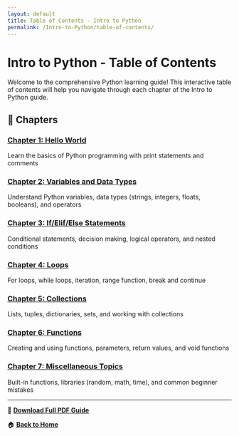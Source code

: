 ```yaml
---
layout: default
title: Table of Contents - Intro to Python
permalink: /Intro-to-Python/table-of-contents/
---
```


# Intro to Python - Table of Contents

Welcome to the comprehensive Python learning guide! This interactive table of contents will help you navigate through each chapter of the Intro to Python guide.

## 📖 Chapters

### [Chapter 1: Hello World](chapter-01.md)
Learn the basics of Python programming with print statements and comments

### [Chapter 2: Variables and Data Types](chapter-02.md)  
Understand Python variables, data types (strings, integers, floats, booleans), and operators

### [Chapter 3: If/Elif/Else Statements](chapter-03.md)
Conditional statements, decision making, logical operators, and nested conditions

### [Chapter 4: Loops](chapter-04.md)
For loops, while loops, iteration, range function, break and continue

### [Chapter 5: Collections](chapter-05.md)
Lists, tuples, dictionaries, sets, and working with collections

### [Chapter 6: Functions](chapter-06.md)
Creating and using functions, parameters, return values, and void functions

### [Chapter 7: Miscellaneous Topics](chapter-07.md)
Built-in functions, libraries (random, math, time), and common beginner mistakes

---

📄 **[Download Full PDF Guide](https://docs.google.com/viewer?url=https://raw.githubusercontent.com/hyosang2/Intro-to-Python/main/Intro_to_Python_Review_Guide.pdf&embedded=true)**

🏠 **[Back to Home](../)**